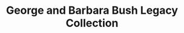 ---
layout: repo
title: "George and Barbara Bush 
Legacy Collection"
id: 2440
permalink: repos/2440/
---